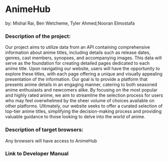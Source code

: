 # AnimeHub
by: Mishal Rai, Ben Wetcheme, Tyler Ahmed,Nooran Elmostafa 

### Description of the project:
Our project aims to utilize data from an API containing comprehensive information about anime titles, including details such as release dates, genres, cast members, synopses, and accompanying images. This data will serve as the foundation for creating detailed pages dedicated to each anime title. Upon navigating our website, users will have the opportunity to explore these titles, with each page offering a unique and visually appealing presentation of the information. Our goal is to provide a platform that presents anime details in an engaging manner, catering to both seasoned anime enthusiasts and newcomers alike. By focusing on the most popular and highly rated anime, we aim to streamline the selection process for users who may feel overwhelmed by the sheer volume of choices available on other platforms. Ultimately, our website seeks to offer a curated selection of top-tier anime titles, simplifying the decision-making process and providing valuable guidance to those looking to delve into the world of anime.

### Description of target browsers:
Any browsers will have access to AnimeHub 

### Link to Developer Manual
